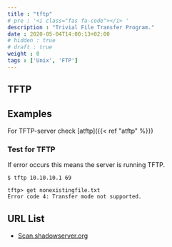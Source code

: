 ```yaml
---
title : "tftp"
# pre : '<i class="fas fa-code"></i> '
description : "Trivial File Transfer Program."
date : 2020-05-04T14:00:13+02:00
# hidden : true
# draft : true
weight : 0
tags : ['Unix', 'FTP']
---
```


## TFTP

## Examples

For TFTP-server check [atftp]({{< ref "atftp" %}})

### Test for TFTP

If error occurs this means the server is running TFTP.

```plain
$ tftp 10.10.10.1 69

tftp> get nonexistingfile.txt
Error code 4: Transfer mode not supported.
```

## URL List

- [Scan.shadowserver.org](https://scan.shadowserver.org/tftp/)
